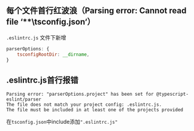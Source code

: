 ## 每个文件首行红波浪（Parsing error: Cannot read file ‘**\tsconfig.json‘）

`.eslintrc.js` 文件下新增

```js
parserOptions: {
	tsconfigRootDir: __dirname,
}
```

## .eslintrc.js首行报错

```
Parsing error: "parserOptions.project" has been set for @typescript-eslint/parser
The file does not match your project config: .eslintrc.js.
The file must be included in at least one of the projects provided
```

在`tsconfig.json`中include添加`".eslintrc.js"`